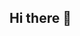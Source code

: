 ## Hi there 👋

<!--

**Welcome to Sunshine State Public Schools**

PLEASE NOTE THIS IS NOT A REAL BUSINESS OR ORGANIZATION, ALL OF THIS WILL REMAIN WITHOUT REGISTRATION FOR STUDENTS, PLEASE DO NOT UNROLL YOUR STUDENT TO ENROLL TO THESE SCHOOLS.
